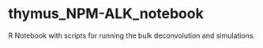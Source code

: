 # thymus_NPM-ALK_notebook
R Notebook with scripts for running the bulk deconvolution and simulations.

